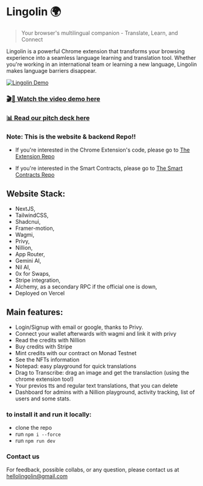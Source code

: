 # Lingolin 🌍

> Your browser's multilingual companion - Translate, Learn, and Connect

Lingolin is a powerful Chrome extension that transforms your browsing experience
into a seamless language learning and translation tool. Whether you're working
in an international team or learning a new language, Lingolin makes language
barriers disappear.

[![Lingolin Demo](https://lingolin.xyz/thumbnail.png)](https://lingolin.xyz/videos/final-demo.mp4)

### [🎬🍿 Watch the video demo here](https://lingolin.xyz/videos/final-demo.mp4)

### [📊 Read our pitch deck here](https://lingolin.xyz/lingolin-deck.pdf)

### Note: This is the website & backend Repo!!

- If you're interested in the Chrome Extension's code, please go to
  [The Extension Repo](https://github.com/lingolin-xyz/lingolin-extension)

- If you're interested in the Smart Contracts, please go to
  [The Smart Contracts Repo](https://github.com/lingolin-xyz/lingolin-contracts)

## Website Stack:

- NextJS,
- TailwindCSS,
- Shadcnui,
- Framer-motion,
- Wagmi,
- Privy,
- Nillion,
- App Router,
- Gemini AI,
- Nil AI,
- 0x for Swaps,
- Stripe integration,
- Alchemy, as a secondary RPC if the official one is down,
- Deployed on Vercel

## Main features:

- Login/Signup with email or google, thanks to Privy.
- Connect your wallet afterwards with wagmi and link it with privy
- Read the credits with Nillion
- Buy credits with Stripe
- Mint credits with our contract on Monad Testnet
- See the NFTs information
- Notepad: easy playground for quick translations
- Drag to Transcribe: drag an image and get the translaction (using the chrome
  extension too!)
- Your previos tts and regular text translations, that you can delete
- Dashboard for admins with a Nillion playground, activity tracking, list of
  users and some stats.

### to install it and run it locally:

- clone the repo
- run `npm i --force`
- run `npm run dev`

### Contact us

For feedback, possible collabs, or any question, please contact us at
hellolingolin@gmail.com
